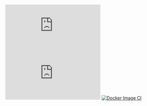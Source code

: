 ![](https://img.shields.io/docker/pulls/qjoly/thebidouilleur.xyz?style=flat-square)
![](https://img.shields.io/docker/stars/qjoly/thebidouilleur.xyz?style=flat-square)
[![Docker Image CI](https://github.com/QJoly/TheBidouilleur.xyz/actions/workflows/docker-image.yml/badge.svg?branch=main)](https://github.com/QJoly/TheBidouilleur.xyz/actions/workflows/docker-image.yml)
